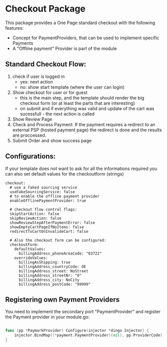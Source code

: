 # Checkout Package

This package provides a One Page standard checkout with the following features:
* Concept for PaymentProviders, that can be used to implement specific Payments
* A "Offline payment" Provider is part of the module

## Standard Checkout Flow:

1. check if user is logged in
    * yes: next action
    * no: show start template (where the user can login)
2. Show checkout for user or for guest
    * this is the main step, and the template should render the big checkout form (or at least the parts that are interesting)
    * on submit and if everything was valid and update of the cart was sucessfull - the next action is called
3. Show Review Page
4. Check and Process Payment: If the payment requires a redirect to an external PSP (hosted payment page) the redirect is done and the results are proccessed.
5. Submit Order and show success page

## Configurations:

If your template does not want to ask for all the informations required you can also set default values for the checkoutform (strings)

```
checkout:
  # use a faked sourcing service
  useFakeSourcingService: false
  # to enable the offline payment provider
  enableOfflinePaymentProvider: true

  # checkout flow control flags:
  skipStartAction: false
  skipReviewAction: false
  showReviewStepAfterPaymentError: false
  showEmptyCartPageIfNoItems: false
  redirectToCartOnInvalideCart: false

  # Also the checkout form can be configured:
  checkoutForm:
    defaultValues:
      billingAddress_phoneAreaCode: "03722"
    overrideValues:
      billingAsShipping: true
      billingAddress_countryCode: DE
      billingAddress_street: NoStreet
      billingAddress_streetNr: "0"
      billingAddress_city: NoCity
      billingAddress_postCode: "99999"
```

## Registering own Payment Providers

You need to implement the secondary port "PaymentProvider" and register the Payment provider in your module.go:

```go

func (pp *PaymarkProvider) Configure(injector *dingo.Injector) {
	injector.BindMap((*payment.PaymentProvider)(nil), pp.ProviderCode).To(infrastructure.PaymarkAdapter{})
}

```
